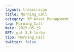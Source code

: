 ```yaml
---
layout: transcricao
title: Morning_Call
category: XP_Asset_Management
tag: Morning_Call
date: 2023-05-19
GPT: gpt-3.5-turbo
tipo: Morning_Call
twitter: false
---
```



<script src="https://www.youtube.com/iframe_api"></script>
<script>
let player;

function onYouTubeIframeAPIReady() {
    player = new YT.Player('youtubeVideo', {
        height: '390',
        width: '640',
        videoId: 'dlKxAOa_vEE',
    });
}

function jumpToTimestamp(secs) {
    let timestamp = secs; // Set the desired timestamp in seconds
    player.seekTo(timestamp);
}
</script>
<div id="youtubeVideo"></div>